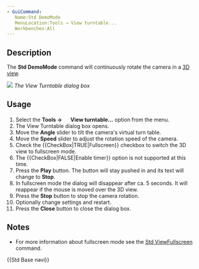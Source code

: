 ```yaml
---
- GuiCommand:
   Name:Std DemoMode
   MenuLocation:Tools → View turntable...
   Workbenches:All
---
```


## Description

The **Std DemoMode** command will continuously rotate the camera in a [3D view](3D_view.md).

 ![](images/Std_DemoMode_dialog.png )  *The View Turntable dialog box*

## Usage

1.  Select the **Tools → <img src="images/Std_DemoMode.svg" width=16px> View turntable...** option from the menu.
2.  The View Turntable dialog box opens.
3.  Move the **Angle** slider to tilt the camera\'s virtual turn table.
4.  Move the **Speed** slider to adjust the rotation speed of the camera.
5.  Check the {{CheckBox|TRUE|Fullscreen}} checkbox to switch the 3D view to fullscreen mode.
6.  The {{CheckBox|FALSE|Enable timer}} option is not supported at this time.
7.  Press the **Play** button. The button will stay pushed in and its text will change to **Stop**.
8.  In fullscreen mode the dialog will disappear after ca. 5 seconds. It will reappear if the mouse is moved over the 3D view.
9.  Press the **Stop** button to stop the camera rotation.
10. Optionally change settings and restart.
11. Press the **Close** button to close the dialog box.

## Notes

-   For more information about fullscreen mode see the [Std ViewFullscreen](Std_ViewFullscreen.md) command.




 {{Std Base navi}}  
